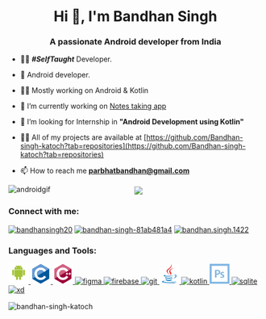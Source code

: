<h1 align="center">Hi 👋, I'm Bandhan Singh</h1>
<h3 align="center">A passionate Android developer from India</h3>


- 👨‍💻 ***#SelfTaught*** Developer.
 
- 📱 Android developer.

- 👨‍💻 Mostly working on Android & Kotlin

- 🔭 I’m currently working on [Notes taking app](https://github.com/Bandhan-singh-katoch/NotesApp)

- 🤝 I’m looking for Internship in **"Android Development using Kotlin"**

- 👨‍💻 All of my projects are available at [https://github.com/Bandhan-singh-katoch?tab=repositories](https://github.com/Bandhan-singh-katoch?tab=repositories)


- 📫 How to reach me **parbhatbandhan@gmail.com**

<p>
 <img align="left"  src="https://user-images.githubusercontent.com/67560900/107701724-4d943f00-6cdf-11eb-8b74-0c16b173d255.gif" width="250px" alt="androidgif">
</p>

<p>
 <img align="center" src="https://user-images.githubusercontent.com/67560900/107698382-77973280-6cda-11eb-9d30-5735f2becfdc.gif" width="350px alt="workgif">
</p>

<h3 align="left">Connect with me:</h3>
<p align="left">
<a href="https://twitter.com/bandhansingh20" target="blank"><img align="center" src="https://raw.githubusercontent.com/rahuldkjain/github-profile-readme-generator/master/src/images/icons/Social/twitter.svg" alt="bandhansingh20" height="30" width="40" /></a>
<a href="https://linkedin.com/in/bandhan-singh-81ab481a4" target="blank"><img align="center" src="https://raw.githubusercontent.com/rahuldkjain/github-profile-readme-generator/master/src/images/icons/Social/linked-in-alt.svg" alt="bandhan-singh-81ab481a4" height="30" width="40" /></a>
<a href="https://instagram.com/bandhan.singh.1422" target="blank"><img align="center" src="https://raw.githubusercontent.com/rahuldkjain/github-profile-readme-generator/master/src/images/icons/Social/instagram.svg" alt="bandhan.singh.1422" height="30" width="40" /></a>
</p>

<h3 align="left">Languages and Tools:</h3>
<p align="left"> <a href="https://developer.android.com" target="_blank"> <img src="https://raw.githubusercontent.com/devicons/devicon/master/icons/android/android-original-wordmark.svg" alt="android" width="40" height="40"/> </a> <a href="https://www.cprogramming.com/" target="_blank"> <img src="https://raw.githubusercontent.com/devicons/devicon/master/icons/c/c-original.svg" alt="c" width="40" height="40"/> </a> <a href="https://www.w3schools.com/cpp/" target="_blank"> <img src="https://raw.githubusercontent.com/devicons/devicon/master/icons/cplusplus/cplusplus-original.svg" alt="cplusplus" width="40" height="40"/> </a> <a href="https://www.figma.com/" target="_blank"> <img src="https://www.vectorlogo.zone/logos/figma/figma-icon.svg" alt="figma" width="40" height="40"/> </a> <a href="https://firebase.google.com/" target="_blank"> <img src="https://www.vectorlogo.zone/logos/firebase/firebase-icon.svg" alt="firebase" width="40" height="40"/> </a> <a href="https://git-scm.com/" target="_blank"> <img src="https://www.vectorlogo.zone/logos/git-scm/git-scm-icon.svg" alt="git" width="40" height="40"/> </a> <a href="https://www.java.com" target="_blank"> <img src="https://raw.githubusercontent.com/devicons/devicon/master/icons/java/java-original.svg" alt="java" width="40" height="40"/> </a> <a href="https://kotlinlang.org" target="_blank"> <img src="https://www.vectorlogo.zone/logos/kotlinlang/kotlinlang-icon.svg" alt="kotlin" width="40" height="40"/> </a> <a href="https://www.photoshop.com/en" target="_blank"> <img src="https://raw.githubusercontent.com/devicons/devicon/master/icons/photoshop/photoshop-line.svg" alt="photoshop" width="40" height="40"/> </a> <a href="https://www.sqlite.org/" target="_blank"> <img src="https://www.vectorlogo.zone/logos/sqlite/sqlite-icon.svg" alt="sqlite" width="40" height="40"/> </a> <a href="https://www.adobe.com/products/xd.html" target="_blank"> <img src="https://cdn.worldvectorlogo.com/logos/adobe-xd.svg" alt="xd" width="40" height="40"/> </a> </p>

<p><img align="center" src="https://github-readme-stats.vercel.app/api/top-langs?username=bandhan-singh-katoch&show_icons=true&locale=en&layout=compact" alt="bandhan-singh-katoch" /></p>
